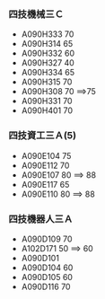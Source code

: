 ### 四技機械三Ｃ
- A090H333   70
- A090H314   65
- A090H332   60
- A090H327   40
- A090H334   65
- A090H315   70
- A090H308   70 ==>75
- A090H331   70
- A090H401   70

### 四技資工三Ａ(5)
- A090E104  75
- A090E112  70
- A090E107  80 ==> 88
- A090E117  65
- A090E110  80  ==> 88

### 四技機器人三Ａ
- A090D109  70
- A102D171  50  ==> 60
- A090D101 
- A090D104  60
- A090D105  60
- A090D116  70

